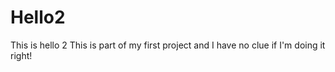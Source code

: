 # Hello2
This is hello 2
This is part of my first project and I have no clue if I'm doing it right!
